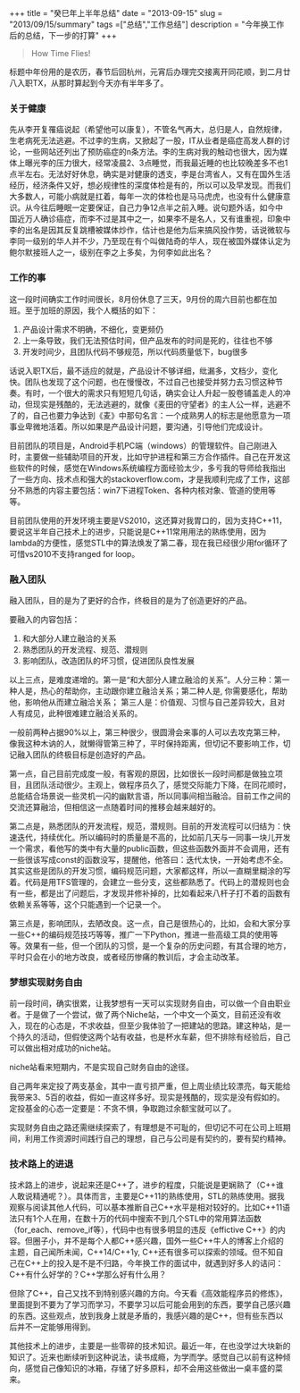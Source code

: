 +++
title = "癸巳年上半年总结"
date = "2013-09-15"
slug = "2013/09/15/summary"
tags =["总结","工作总结"]
description = "今年换工作后的总结，下一步的打算"
+++
> How Time Flies!

标题中年份用的是农历，春节后回杭州，元宵后办理完交接离开同花顺，到二月廿八入职TX，从那时算起到今天亦有半年多了。

### 关于健康

先从李开复罹癌说起（希望他可以康复），不管名气再大，总归是人，自然规律，生老病死无法逃避。不过李的生病，又掀起了一股，IT从业者是癌症高发人群的讨论，一些网站还列出了预防癌症的n条方法。李的生病对我的触动也很大，因为媒体上曝光李的压力很大，经常凌晨2、3点睡觉，而我最近睡的也比较晚差多不也1点半左右。无法好好休息，确实是对健康的透支，李是台湾省人，又有在国外生活经历，经济条件又好，想必规律性的深度体检是有的，所以可以及早发现。而我们大多数人，可能小病就是扛着，每年一次的体检也是马马虎虎，也没有什么健康意识。从今往后睡眠一定要保证，自己力争12点半之前入睡。说句题外话，如今中国近万人确诊癌症，而李不过是其中之一，如果李不是名人，又有谁重视，印象中李的出名是因其反复跳槽被媒体炒作，估计也是他为后来搞风投作势，话说微软与李同一级别的华人并不少，乃至现在有个叫做陆奇的华人，现在被国外媒体认定为鲍尔默接班人之一，级别在李之上多矣，为何李如此出名？

### 工作的事
这一段时间确实工作时间很长，8月份休息了三天，9月份的周六目前也都在加班。至于加班的原因，我个人概括的如下：
 
 1. 产品设计需求不明确，不细化，变更频仍
 2. 上一条导致，我们无法预估时间，但产品发布的时间是死的，往往也不够
 3. 开发时间少，且团队代码不够规范，所以代码质量低下，bug很多

话说入职TX后，最不适应的就是，产品设计不够详细，纰漏多，文档少，变化快。团队也发现了这个问题，也在慢慢改，不过自己也接受并努力去习惯这种节奏。有时，一个很大的需求只有短短几句话，确实会让人升起一股卷铺盖走人的冲动，但现实是残酷的，无法逃避的，就像《麦田的守望者》的主人公一样，逃避不了的，自己也要力争达到《麦》中那句名言：一个成熟男人的标志是他愿意为一项事业卑微地活着。所以如果是产品设计问题，要沟通，引导他们完成设计。

目前团队的项目是，Android手机PC端（windows）的管理软件。自己刚进入时，主要做一些辅助项目的开发，比如守护进程和第三方合作插件。自己在开发这些软件的时候，感觉在Windows系统编程方面经验太少，多亏我的导师给我指出了一些方向、技术点和强大的stackoverflow.com，才是我顺利完成了工作，这部分不熟悉的内容主要包括：win7下进程Token、各种内核对象、管道的使用等等。

目前团队使用的开发环境主要是VS2010，这还算对我胃口的，因为支持C++11，要说这半年自己技术上的进步，只能说是C++11常用用法的熟练使用，因为lambda的方便性，感觉STL中的算法焕发了第二春，现在我已经很少用for循环了
可惜vs2010不支持ranged for loop。

### 融入团队

融入团队，目的是为了更好的合作，终极目的是为了创造更好的产品。

要融入的内容包括：

1. 和大部分人建立融洽的关系
2. 熟悉团队的开发流程、规范、潜规则
3. 影响团队，改造团队的坏习惯，促进团队良性发展

以上三点，是难度递增的。第一是“和大部分人建立融洽的关系”。人分三种：第一种人是，热心的帮助你，主动跟你建立融洽关系；第二种人是, 你需要感化，帮助他，影响他从而建立融洽关系； 第三人是：价值观、习惯与自己差异较大，且对人有成见，此种很难建立融洽关系的。

一般前两种占据90%以上，第三种很少，很圆滑会来事的人可以去攻克第三种，像我这种木讷的人，就懒得管第三种了，平时保持距离，但切记不要影响工作，切记融入团队的终极目标是创造好的产品。

第一点，自己目前完成度一般，有客观的原因，比如很长一段时间都是做独立项目，且团队活动很少。主观上，做程序员久了，感觉交际能力下降，在同花顺时，总能结合场景说一些灵机一闪的幽默言语，所以同事间相当融洽。目前工作之间的交流还算融洽，但相信这一点随着时间的推移会越来越好的。

第二点是，熟悉团队的开发流程，规范，潜规则。目前的开发流程可以归结为：快速迭代，持续优化。所以编码时的质量是不高的，比如前几天与一同事一块儿开发一个需求，看他写的类中有大量的public函数，但这些函数外面并不会调用，还有一些很该写成const的函数没写，提醒他，他答曰：迭代太快，一开始考虑不全。其实这些是团队的开发习惯，编码规范问题，大家都这样，所以一直糊里糊涂的写着。代码是用TFS管理的，会建立一些分支，这些都熟悉了。代码上的潜规则也会有一些，都是出了问题后，才发现并修补掉的，比如看起来八杆子打不着的函数有依赖关系等等，这个只能遇到一个记录一个。

第三点是，影响团队，去陋改良。这一点，自己是很热心的，比如，会和大家分享一些C++的编码规范技巧等等，推广一下Python，推进一些高级工具的使用等等。效果有一些，但一个团队的习惯，是一个复杂的历史问题，有其合理的地方，平时只会在小的地方改良，或者经历惨痛的教训后，才会主动改革。

### 梦想实现财务自由
前一段时间，确实很累，让我梦想有一天可以实现财务自由，可以做一个自由职业者。于是做了一个尝试，做了两个Niche站，一个中文一个英文，目前还没有收入，现在的心态是，不求收益，但至少我体验了一把建站的思路。建这种站，是一个持久的活动，但假使这两个站有收益，也是杯水车薪，但不排除有经验后，自己可以做出相对成功的niche站。

niche站看来短期内，不是实现自己财务自由的途径。

自己两年来定投了两支基金，其中一直亏损严重，但上周业绩比较漂亮，每天能给我带来3、5百的收益，假如一直这样多好。现实是残酷的，现实是没有假如的。定投基金的心态一定要是：不贪不惧，争取跑过余额宝就可以了。

实现财务自由之路还需继续探索了，有理想是不可耻的，但切记不可在公司上班期间，利用工作资源时间践行自己的理想，自己与公司是有契约的，要有契约精神。

### 技术路上的进退
技术路上的进步，说起来还是C++了，进步的程度，只能说是更娴熟了（C++谁人敢说精通呢？）。具体而言，主要是C++11的熟练使用，STL的熟练使用。据我观察与阅读其他人代码，可以基本推断自己C++水平是相对较好的。比如C++11语法只有1个人在用，在数十万的代码中搜索不到几个STL中的常用算法函数（for_each、remove_if等），代码中也有很多明显的违反《effictive C++》的内容。但圈子小，并不是每个人都C++感兴趣，国外一些C++牛人的博客上介绍的主题，自己闻所未闻，C++14/C++1y, C++还有很多可以探索的领域。但不知自己在C++上的投入是不是不归路，今年换工作的面试中，就遇到好多人的诘问：C++有什么好学的？C++学那么好有什么用？

但除了C++，自己又找不到特别感兴趣的方向。今天看《高效能程序员的修炼》，里面提到不要为了学习而学习，不要学习以后可能会用到的东西，要学自己感兴趣的东西。这些观点，放到我身上就是矛盾的，我感兴趣的是C++，但有些东西以后并不一定能够用得到。

其他技术上的进步，主要是一些零碎的技术知识。最近一年，在也没学过大块新的知识了。近来也断续听到这种说法，读书成瘾，为学而学。感觉自己以前有这种倾向，感觉自己像知识的冰箱，存储了好多原料，却不会用这些做出一桌丰盛的菜来。
